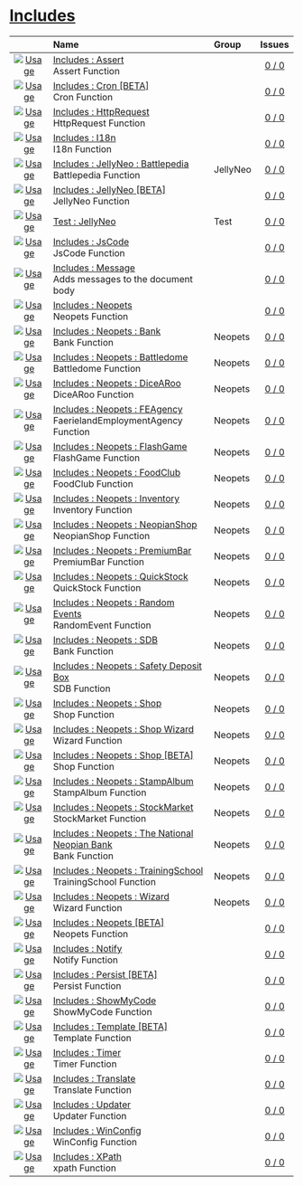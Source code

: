 # [Includes](.)
||Name|Group|Issues
:---:|:---|:---|:---:
[![Usage](../resources/image/download_icon.png)](Includes_Assert#usage "Usage")|[Includes : Assert](Includes_Assert)<br />Assert Function||[0 / 0](../../../issues?labels=undefined&state=open "Includes : Assert")
[![Usage](../resources/image/download_icon.png)](Includes_Cron_[BETA]#usage "Usage")|[Includes : Cron [BETA]](Includes_Cron_[BETA])<br />Cron Function||[0 / 0](../../../issues?labels=undefined&state=open "Includes : Cron [BETA]")
[![Usage](../resources/image/download_icon.png)](Includes_HttpRequest#usage "Usage")|[Includes : HttpRequest](Includes_HttpRequest)<br />HttpRequest Function||[0 / 0](../../../issues?labels=undefined&state=open "Includes : HttpRequest")
[![Usage](../resources/image/download_icon.png)](Includes_I18n#usage "Usage")|[Includes : I18n](Includes_I18n)<br />I18n Function||[0 / 0](../../../issues?labels=undefined&state=open "Includes : I18n")
[![Usage](../resources/image/download_icon.png)](Includes_JellyNeo_Battlepedia#usage "Usage")|[Includes : JellyNeo : Battlepedia](Includes_JellyNeo_Battlepedia)<br />Battlepedia Function|JellyNeo<br />|[0 / 0](../../../issues?labels=undefined&state=open "Includes : JellyNeo : Battlepedia")
[![Usage](../resources/image/download_icon.png)](Includes_JellyNeo_[BETA]#usage "Usage")|[Includes : JellyNeo [BETA]](Includes_JellyNeo_[BETA])<br />JellyNeo Function||[0 / 0](../../../issues?labels=undefined&state=open "Includes : JellyNeo [BETA]")
[![Usage](../resources/image/download_icon.png)](Includes_JellyNeo_[BETA]#usage "Usage")|[Test : JellyNeo](Includes_JellyNeo_[BETA])<br />|Test<br />|[0 / 0](../../../issues?labels=undefined&state=open "Test : JellyNeo")
[![Usage](../resources/image/download_icon.png)](Includes_JsCode#usage "Usage")|[Includes : JsCode](Includes_JsCode)<br />JsCode Function||[0 / 0](../../../issues?labels=undefined&state=open "Includes : JsCode")
[![Usage](../resources/image/download_icon.png)](Includes_Message#usage "Usage")|[Includes : Message](Includes_Message)<br />Adds messages to the document body||[0 / 0](../../../issues?labels=undefined&state=open "Includes : Message")
[![Usage](../resources/image/download_icon.png)](Includes_Neopets#usage "Usage")|[Includes : Neopets](Includes_Neopets)<br />Neopets Function||[0 / 0](../../../issues?labels=undefined&state=open "Includes : Neopets")
[![Usage](../resources/image/download_icon.png)](Includes_Neopets_Bank#usage "Usage")|[Includes : Neopets : Bank](Includes_Neopets_Bank)<br />Bank Function|Neopets<br />|[0 / 0](../../../issues?labels=undefined&state=open "Includes : Neopets : Bank")
[![Usage](../resources/image/download_icon.png)](Includes_Neopets_Battledome#usage "Usage")|[Includes : Neopets : Battledome](Includes_Neopets_Battledome)<br />Battledome Function|Neopets<br />|[0 / 0](../../../issues?labels=undefined&state=open "Includes : Neopets : Battledome")
[![Usage](../resources/image/download_icon.png)](Includes_Neopets_DiceARoo#usage "Usage")|[Includes : Neopets : DiceARoo](Includes_Neopets_DiceARoo)<br />DiceARoo Function|Neopets<br />|[0 / 0](../../../issues?labels=undefined&state=open "Includes : Neopets : DiceARoo")
[![Usage](../resources/image/download_icon.png)](Includes_Neopets_FEAgency#usage "Usage")|[Includes : Neopets : FEAgency](Includes_Neopets_FEAgency)<br />FaerielandEmploymentAgency Function|Neopets<br />|[0 / 0](../../../issues?labels=undefined&state=open "Includes : Neopets : FEAgency")
[![Usage](../resources/image/download_icon.png)](Includes_Neopets_FlashGame#usage "Usage")|[Includes : Neopets : FlashGame](Includes_Neopets_FlashGame)<br />FlashGame Function|Neopets<br />|[0 / 0](../../../issues?labels=undefined&state=open "Includes : Neopets : FlashGame")
[![Usage](../resources/image/download_icon.png)](Includes_Neopets_FoodClub#usage "Usage")|[Includes : Neopets : FoodClub](Includes_Neopets_FoodClub)<br />FoodClub Function|Neopets<br />|[0 / 0](../../../issues?labels=undefined&state=open "Includes : Neopets : FoodClub")
[![Usage](../resources/image/download_icon.png)](Includes_Neopets_Inventory#usage "Usage")|[Includes : Neopets : Inventory](Includes_Neopets_Inventory)<br />Inventory Function|Neopets<br />|[0 / 0](../../../issues?labels=undefined&state=open "Includes : Neopets : Inventory")
[![Usage](../resources/image/download_icon.png)](Includes_Neopets_NeopianShop#usage "Usage")|[Includes : Neopets : NeopianShop](Includes_Neopets_NeopianShop)<br />NeopianShop Function|Neopets<br />|[0 / 0](../../../issues?labels=undefined&state=open "Includes : Neopets : NeopianShop")
[![Usage](../resources/image/download_icon.png)](Includes_Neopets_PremiumBar#usage "Usage")|[Includes : Neopets : PremiumBar](Includes_Neopets_PremiumBar)<br />PremiumBar Function|Neopets<br />|[0 / 0](../../../issues?labels=undefined&state=open "Includes : Neopets : PremiumBar")
[![Usage](../resources/image/download_icon.png)](Includes_Neopets_QuickStock#usage "Usage")|[Includes : Neopets : QuickStock](Includes_Neopets_QuickStock)<br />QuickStock Function|Neopets<br />|[0 / 0](../../../issues?labels=undefined&state=open "Includes : Neopets : QuickStock")
[![Usage](../resources/image/download_icon.png)](Includes_Neopets_Random_Events#usage "Usage")|[Includes : Neopets : Random Events](Includes_Neopets_Random_Events)<br />RandomEvent Function|Neopets<br />|[0 / 0](../../../issues?labels=undefined&state=open "Includes : Neopets : Random Events")
[![Usage](../resources/image/download_icon.png)](Includes_Neopets_SDB#usage "Usage")|[Includes : Neopets : SDB](Includes_Neopets_SDB)<br />Bank Function|Neopets<br />|[0 / 0](../../../issues?labels=undefined&state=open "Includes : Neopets : SDB")
[![Usage](../resources/image/download_icon.png)](Includes_Neopets_Safety_Deposit_Box#usage "Usage")|[Includes : Neopets : Safety Deposit Box](Includes_Neopets_Safety_Deposit_Box)<br />SDB Function|Neopets<br />|[0 / 0](../../../issues?labels=undefined&state=open "Includes : Neopets : Safety Deposit Box")
[![Usage](../resources/image/download_icon.png)](Includes_Neopets_Shop#usage "Usage")|[Includes : Neopets : Shop](Includes_Neopets_Shop)<br />Shop Function|Neopets<br />|[0 / 0](../../../issues?labels=undefined&state=open "Includes : Neopets : Shop")
[![Usage](../resources/image/download_icon.png)](Includes_Neopets_Shop_Wizard#usage "Usage")|[Includes : Neopets : Shop Wizard](Includes_Neopets_Shop_Wizard)<br />Wizard Function|Neopets<br />|[0 / 0](../../../issues?labels=undefined&state=open "Includes : Neopets : Shop Wizard")
[![Usage](../resources/image/download_icon.png)](Includes_Neopets_Shop_[BETA]#usage "Usage")|[Includes : Neopets : Shop [BETA]](Includes_Neopets_Shop_[BETA])<br />Shop Function|Neopets<br />|[0 / 0](../../../issues?labels=undefined&state=open "Includes : Neopets : Shop [BETA]")
[![Usage](../resources/image/download_icon.png)](Includes_Neopets_StampAlbum#usage "Usage")|[Includes : Neopets : StampAlbum](Includes_Neopets_StampAlbum)<br />StampAlbum Function|Neopets<br />|[0 / 0](../../../issues?labels=undefined&state=open "Includes : Neopets : StampAlbum")
[![Usage](../resources/image/download_icon.png)](Includes_Neopets_StockMarket#usage "Usage")|[Includes : Neopets : StockMarket](Includes_Neopets_StockMarket)<br />StockMarket Function|Neopets<br />|[0 / 0](../../../issues?labels=undefined&state=open "Includes : Neopets : StockMarket")
[![Usage](../resources/image/download_icon.png)](Includes_Neopets_The_National_Neopian_Bank#usage "Usage")|[Includes : Neopets : The National Neopian Bank](Includes_Neopets_The_National_Neopian_Bank)<br />Bank Function|Neopets<br />|[0 / 0](../../../issues?labels=undefined&state=open "Includes : Neopets : The National Neopian Bank")
[![Usage](../resources/image/download_icon.png)](Includes_Neopets_TrainingSchool#usage "Usage")|[Includes : Neopets : TrainingSchool](Includes_Neopets_TrainingSchool)<br />TrainingSchool Function|Neopets<br />|[0 / 0](../../../issues?labels=undefined&state=open "Includes : Neopets : TrainingSchool")
[![Usage](../resources/image/download_icon.png)](Includes_Neopets_Wizard#usage "Usage")|[Includes : Neopets : Wizard](Includes_Neopets_Wizard)<br />Wizard Function|Neopets<br />|[0 / 0](../../../issues?labels=undefined&state=open "Includes : Neopets : Wizard")
[![Usage](../resources/image/download_icon.png)](Includes_Neopets_[BETA]#usage "Usage")|[Includes : Neopets [BETA]](Includes_Neopets_[BETA])<br />Neopets Function||[0 / 0](../../../issues?labels=undefined&state=open "Includes : Neopets [BETA]")
[![Usage](../resources/image/download_icon.png)](Includes_Notify#usage "Usage")|[Includes : Notify](Includes_Notify)<br />Notify Function||[0 / 0](../../../issues?labels=undefined&state=open "Includes : Notify")
[![Usage](../resources/image/download_icon.png)](Includes_Persist_[BETA]#usage "Usage")|[Includes : Persist [BETA]](Includes_Persist_[BETA])<br />Persist Function||[0 / 0](../../../issues?labels=undefined&state=open "Includes : Persist [BETA]")
[![Usage](../resources/image/download_icon.png)](Includes_ShowMyCode#usage "Usage")|[Includes : ShowMyCode](Includes_ShowMyCode)<br />ShowMyCode Function||[0 / 0](../../../issues?labels=undefined&state=open "Includes : ShowMyCode")
[![Usage](../resources/image/download_icon.png)](Includes_Template_[BETA]#usage "Usage")|[Includes : Template [BETA]](Includes_Template_[BETA])<br />Template Function||[0 / 0](../../../issues?labels=undefined&state=open "Includes : Template [BETA]")
[![Usage](../resources/image/download_icon.png)](Includes_Timer#usage "Usage")|[Includes : Timer](Includes_Timer)<br />Timer Function||[0 / 0](../../../issues?labels=undefined&state=open "Includes : Timer")
[![Usage](../resources/image/download_icon.png)](Includes_Translate#usage "Usage")|[Includes : Translate](Includes_Translate)<br />Translate Function||[0 / 0](../../../issues?labels=undefined&state=open "Includes : Translate")
[![Usage](../resources/image/download_icon.png)](Includes_Updater#usage "Usage")|[Includes : Updater](Includes_Updater)<br />Updater Function||[0 / 0](../../../issues?labels=undefined&state=open "Includes : Updater")
[![Usage](../resources/image/download_icon.png)](Includes_WinConfig#usage "Usage")|[Includes : WinConfig](Includes_WinConfig)<br />WinConfig Function||[0 / 0](../../../issues?labels=undefined&state=open "Includes : WinConfig")
[![Usage](../resources/image/download_icon.png)](Includes_XPath#usage "Usage")|[Includes : XPath](Includes_XPath)<br />xpath Function||[0 / 0](../../../issues?labels=undefined&state=open "Includes : XPath")

